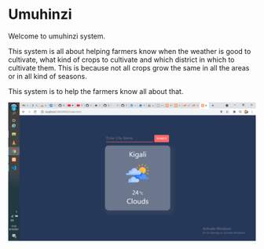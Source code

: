 # Umuhinzi

Welcome to umuhinzi system. 

This system is all about helping farmers know when the weather is good to cultivate, what kind of crops to cultivate and which district in which to cultivate them. This is because not all crops grow the same in all the areas or in all kind of seasons.

This system is to help the farmers know all about that.

<img src="images/Screenshot (25).png">